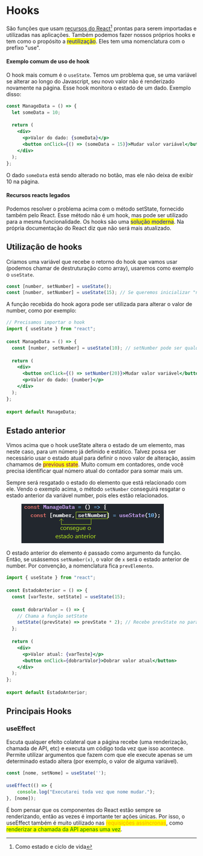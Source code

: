 # Hooks

São funções que usam [recursos do React](#user-content-fn-1)[^1] prontas para serem importadas e utilizadas nas aplicações. Também podemos fazer nossos próprios hooks e tem como o propósito a <mark style="color:blue;">reutilização</mark>. Eles tem uma nomenclatura com o prefixo "use".

#### Exemplo comum de uso de hook

O hook mais comum é o `useState`. Temos um problema que, se uma variável se alterar ao longo do Javascript, seu novo valor não é renderizado novamente na página. Esse hook monitora o estado de um dado. Exemplo disso:

```jsx
const ManageData = () => {
  let someData = 10;

  return (
    <div>
      <p>Valor do dado: {someData}</p>
      <button onClick={() => (someData = 15)}>Mudar valor variável</button>
    </div>
  );
};
```

O dado `someData` está sendo alterado no botão, mas ele não deixa de exibir 10 na página.

#### Recursos reacts legados

Podemos resolver o problema acima com o método setState, fornecido também pelo React. Esse método não é um hook, mas pode ser utilizado para a mesma funcionalidade. Os hooks são uma <mark style="color:blue;">solução moderna</mark>. Na própria documentação do React diz que não será mais atualizado.

## Utilização de hooks

Criamos uma variável que recebe o retorno do hook que vamos usar (podemos chamar de destruturação como array), usaremos como exemplo o `useState`.

```jsx
const [number, setNumber] = useState();
const [number, setNumber] = useState(15); // Se queremos inicializar "number"
```

A função recebida do hook agora pode ser utilizada para alterar o valor de number, como por exemplo:

```jsx
// Precisamos importar o hook
import { useState } from "react";

const ManageData = () => {
  const [number, setNumber] = useState(10); // setNumber pode ser qualquer nome

  return (
    <div>
      <button onClick={() => setNumber(20)}>Mudar valor variável</button>
      <p>Valor do dado: {number}</p>
    </div>
  );
};

export default ManageData;
```

## Estado anterior

Vimos acima que o hook useState altera o estado de um elemento, mas neste caso, para um número já definido e estático. Talvez possa ser necessário usar o estado atual para definir o novo valor de alteração, assim chamamos de <mark style="color:purple;">previous state</mark>. Muito comum em contadores, onde você precisa identificar qual número atual do contador para somar mais um.

Sempre será resgatado o estado do elemento que está relacionado com ele. Vendo o exemplo acima, o método `setNumber` conseguirá resgatar o estado anterior da variável number, pois eles estão relacionados.

<figure><img src="../../../../.gitbook/assets/previous state react.png" alt=""><figcaption></figcaption></figure>

O estado anterior do elemento é passado como argumento da função. Então, se usássemos `setNumber(x)`, o valor de `x` será o estado anterior de number. Por convenção, a nomenclatura fica `prevElemento`.

```jsx
import { useState } from "react";

const EstadoAnterior = () => {
  const [varTeste, setState] = useState(15);

  const dobrarValor = () => {
    // Chama a função setState
    setState((prevState) => prevState * 2); // Recebe prevState no parâmetro
  };

  return (
    <div>
      <p>Valor atual: {varTeste}</p>
      <button onClick={dobrarValor}>Dobrar valor atual</button>
    </div>
  );
};

export default EstadoAnterior;
```

## Principais Hooks

### useEffect

Escuta qualquer efeito colateral que a página recebe (uma renderização, chamada de API, etc) e executa um código toda vez que isso acontece. Permite utilizar argumentos que fazem com que ele execute apenas se um determinado estado altera (por exemplo, o valor de alguma variável).

```jsx
const [nome, setNome] = useState('');

useEffect(() => {
    console.log("Executarei toda vez que nome mudar.");
}, [nome]);
```

É bom pensar que os componentes do React estão sempre se renderizando, então as vezes é importante ter ações únicas. Por isso, o useEffect também é muito utilizado nas <mark style="color:orange;">requisições assíncronas</mark>, como <mark style="color:green;">renderizar a chamada da API apenas uma vez</mark>.



[^1]: Como estado e ciclo de vida
